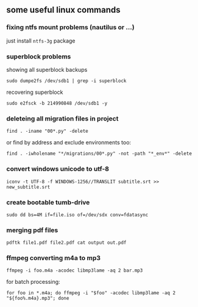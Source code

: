 ## some useful linux commands

### fixing ntfs mount problems (nautilus or ...)
just install `ntfs-3g` package

### superblock problems
showing all superblock backups
```
sudo dumpe2fs /dev/sdb1 | grep -i superblock
```
recovering superblock
```
sudo e2fsck -b 214990848 /dev/sdb1 -y
```
### deleteing all migration files in project
```
find . -iname "00*.py" -delete
```
or find by address and exclude environments too:
```
find . -iwholename "*/migrations/00*.py" -not -path "*_env*" -delete
```
### convert windows unicode to utf-8
```
iconv -t UTF-8 -f WINDOWS-1256//TRANSLIT subtitle.srt >> new_subtitle.srt
```
### create bootable tumb-drive
```
sudo dd bs=4M if=file.iso of=/dev/sdx conv=fdatasync
```
### merging pdf files
```
pdftk file1.pdf file2.pdf cat output out.pdf
```
### ffmpeg converting m4a to mp3
```
ffmpeg -i foo.m4a -acodec libmp3lame -aq 2 bar.mp3
```
for batch processing:
```
for foo in *.m4a; do ffmpeg -i "$foo" -acodec libmp3lame -aq 2 "${foo%.m4a}.mp3"; done
```
